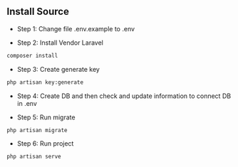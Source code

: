## Install Source
- Step 1: Change file .env.example to .env 

- Step 2: Install Vendor Laravel
```bash
composer install
```

- Step 3: Create generate key
```bash
php artisan key:generate
```

- Step 4: Create DB and then check and update information to connect DB in .env

- Step 5: Run migrate
```bash
php artisan migrate
```

- Step 6: Run project
```bash
php artisan serve
```



